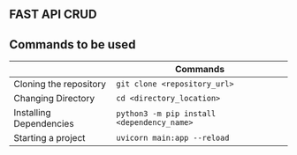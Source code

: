 ## FAST API CRUD

## Commands to be used


|                |Commands                          |                 
|----------------|-------------------------------|
|Cloning the repository|`git clone <repository_url>`            |
|Changing Directory          |`cd <directory_location>`            |
|Installing Dependencies       |`python3 -m pip install <dependency_name>`|
|Starting a project     |`uvicorn main:app --reload `|

